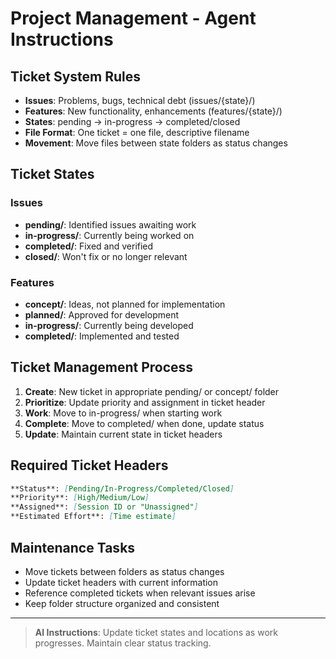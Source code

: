 # Project Management - Agent Instructions

## Ticket System Rules
- **Issues**: Problems, bugs, technical debt (issues/{state}/)
- **Features**: New functionality, enhancements (features/{state}/)
- **States**: pending → in-progress → completed/closed
- **File Format**: One ticket = one file, descriptive filename
- **Movement**: Move files between state folders as status changes

## Ticket States
### Issues
- **pending/**: Identified issues awaiting work
- **in-progress/**: Currently being worked on
- **completed/**: Fixed and verified
- **closed/**: Won't fix or no longer relevant

### Features  
- **concept/**: Ideas, not planned for implementation
- **planned/**: Approved for development
- **in-progress/**: Currently being developed
- **completed/**: Implemented and tested

## Ticket Management Process
1. **Create**: New ticket in appropriate pending/ or concept/ folder
2. **Prioritize**: Update priority and assignment in ticket header
3. **Work**: Move to in-progress/ when starting work
4. **Complete**: Move to completed/ when done, update status
5. **Update**: Maintain current state in ticket headers

## Required Ticket Headers
```markdown
**Status**: [Pending/In-Progress/Completed/Closed]
**Priority**: [High/Medium/Low]
**Assigned**: [Session ID or "Unassigned"]
**Estimated Effort**: [Time estimate]
```

## Maintenance Tasks
- Move tickets between folders as status changes
- Update ticket headers with current information
- Reference completed tickets when relevant issues arise
- Keep folder structure organized and consistent

---

> **AI Instructions**: Update ticket states and locations as work progresses. Maintain clear status tracking.